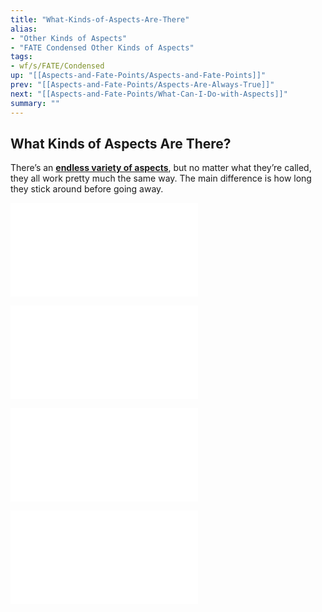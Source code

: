 ```yaml
---
title: "What-Kinds-of-Aspects-Are-There"
alias:
- "Other Kinds of Aspects"
- "FATE Condensed Other Kinds of Aspects"
tags:
- wf/s/FATE/Condensed
up: "[[Aspects-and-Fate-Points/Aspects-and-Fate-Points]]"
prev: "[[Aspects-and-Fate-Points/Aspects-Are-Always-True]]"
next: "[[Aspects-and-Fate-Points/What-Can-I-Do-with-Aspects]]"
summary: ""
---
```

## What Kinds of Aspects Are There?

There’s an **[endless variety of aspects](../Other-Kinds-of-Aspects/Other-Kinds-of-Aspects.md)**, but no matter what they’re called, they all work pretty much the same way. The main difference is how long they stick around before going away.

![Character-Aspects](Character-Aspects.md)

![Situation-Aspects](Aspects-and-Fate-Points/What-Kinds-of-Aspects-Are-There/Situation-Aspects.md)

![Consequences](Aspects-and-Fate-Points/What-Kinds-of-Aspects-Are-There/Consequences.md)

![Boosts](Boosts.md)